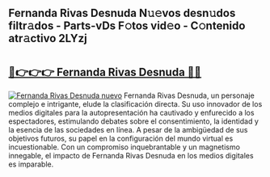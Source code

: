 ## Fernanda Rivas Desnuda N𝚞𝚎vos desn𝚞dos filtr𝚊dos - Parts-vDs F𝚘tos vid𝚎o - C𝚘ntenido atr𝚊ctivo 2LYzj

# <h2><a href="http://mbda2m.tromn.icu/?c=Fernanda+Rivas+Desnuda">🔗👉👉👉 Fernanda Rivas Desnuda 🔗🔗</a></h2>

[![Fernanda Rivas Desnuda nuevo](https://i.imgur.com/pEAQMta.gif)](http://mbda2m.tromn.icu/?c=Fernanda+Rivas+Desnuda)
Fernanda Rivas Desnuda, un personaje complejo e intrigante, elude la clasificación directa. Su uso innovador de los medios digitales para la autopresentación ha cautivado y enfurecido a los espectadores, estimulando debates sobre el consentimiento, la identidad y la esencia de las sociedades en línea. A pesar de la ambigüedad de sus objetivos futuros, su papel en la configuración del mundo virtual es incuestionable. Con un compromiso inquebrantable y un magnetismo innegable, el impacto de Fernanda Rivas Desnuda en los medios digitales es imparable.
